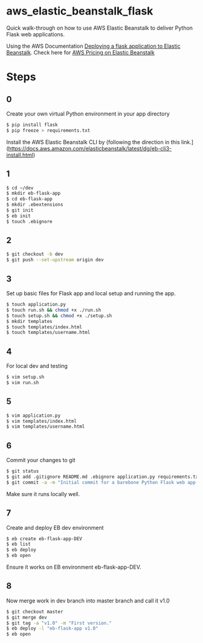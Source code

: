 # aws_elastic_beanstalk_flask
Quick walk-through on how to use AWS Elastic Beanstalk to deliver Python Flask web applications.

Using the AWS Documentation [Deploying a flask application to Elastic Beanstalk](https://docs.aws.amazon.com/elasticbeanstalk/latest/dg/create-deploy-python-flask.html). Check here for [AWS Pricing on Elastic Beanstalk](https://aws.amazon.com/elasticbeanstalk/pricing/#:~:text=There%20is%20no%20additional%20charge,fees%20and%20no%20upfront%20commitments.)

# Steps
## 0
Create your own virtual Python environment in your app directory
```bash
$ pip install flask
$ pip freeze > requirements.txt
```
Install the AWS Elastic Beanstalk CLI by (following the direction in this link.](https://docs.aws.amazon.com/elasticbeanstalk/latest/dg/eb-cli3-install.html)

## 1
```bash
$ cd ~/dev
$ mkdir eb-flask-app
$ cd eb-flask-app
$ mkdir .ebextensions
$ git init
$ eb init
$ touch .ebignore
```

## 2
```bash
$ git checkout -b dev
$ git push --set-upstream origin dev
```

## 3
Set up basic files for Flask app and local setup and running the app.
```bash
$ touch application.py
$ touch run.sh && chmod +x ./run.sh
$ touch setup.sh && chmod +x ./setup.sh
$ mkdir templates
$ touch templates/index.html
$ touch templates/username.html
```

## 4
For local dev and testing
```bash
$ vim setup.sh
$ vim run.sh
```

## 5
```bash
$ vim application.py
$ vim templates/index.html
$ vim templates/username.html
```

## 6
Commit your changes to git
```bash
$ git status
$ git add .gitignore README.md .ebignore application.py requirements.txt run.sh setup.sh templates/
$ git commit -a -m "Initial commit for a barebone Python Flask web app."
```
Make sure it runs locally well.

## 7
Create and deploy EB dev environment
```bash
$ eb create eb-flask-app-DEV
$ eb list
$ eb deploy
$ eb open
```
Ensure it works on EB environment eb-flask-app-DEV.

## 8
Now merge work in dev branch into master branch and call it v1.0
```bash
$ git checkout master
$ git merge dev
$ git tag -a "v1.0" -m "First version."
$ eb deploy -l "eb-flask-app v1.0"
$ eb open
```
